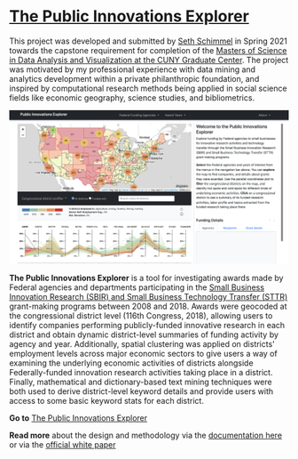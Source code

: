 # [The Public Innovations Explorer](https://sethsch.github.io/innovations-explorer/app/index.html)


This project was developed and submitted by [Seth Schimmel](mailto:seth.schimmel@gmail.com) in Spring 2021 towards the capstone requirement for completion of the [Masters of Science in Data Analysis and Visualization at the CUNY Graduate Center](https://www.gc.cuny.edu/Page-Elements/Academics-Research-Centers-Initiatives/Masters-Programs/Data-Analysis-and-Visualization). 
The project was motivated by my professional experience with data mining and analytics development within a private philanthropic foundation, and inspired by computational research methods being applied in social science fields like economic geography, science studies, and bibliometrics.  
   

![explorer](screenshot.png)

**The Public Innovations Explorer** is a tool for investigating awards made by Federal agencies and departments participating in the [Small Business Innovation Research (SBIR) and Small Business Technology Transfer (STTR)](https://www.sbir.gov) grant-making programs between 2008 and 2018.  Awards were geocoded at the congressional district level (116th Congress, 2018), allowing users to identify companies performing publicly-funded innovative research in each district and obtain dynamic district-level summaries of funding activity by agency and year.  Additionally, spatial clustering was applied on districts' employment levels across major economic sectors to give users a way of examining the underlying economic activities of districts alongside Federally-funded innovation research activities taking place in a district.  Finally, mathematical and dictionary-based text mining techniques were both used to derive district-level keyword details and provide users with access to some basic keyword stats for each district.

**Go to** [The Public Innovations Explorer](https://sethsch.github.io/innovations-explorer/app/index.html)

**Read more** about the design and methodology via the [documentation here](Documentation.md) or via the [official white paper](process/whitepaper_draft_04192021.docx)


